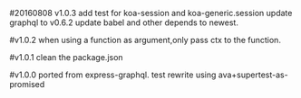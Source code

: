 
#20160808 v1.0.3
  add test for koa-session and koa-generic.session
  update graphql to v0.6.2
  update babel and other depends to newest.

#v1.0.2
  when using a function as argument,only pass ctx to the function.

#v1.0.1
  clean the package.json

#v1.0.0
  ported from express-graphql.
  test rewrite using ava+supertest-as-promised